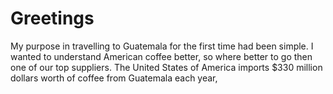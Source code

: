 # Greetings
My purpose in travelling to Guatemala for the first time had been simple. I wanted to understand American coffee better, so where better to go then one of our top suppliers. 
The United States of America imports $330 million dollars worth of coffee from Guatemala each year, 
